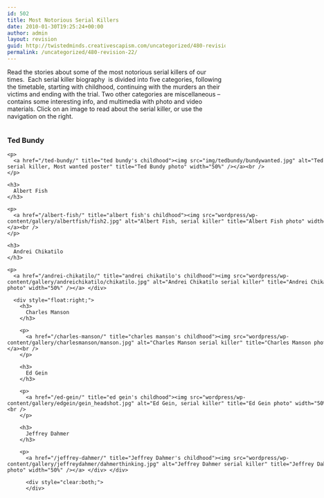 ```yaml
---
id: 502
title: Most Notorious Serial Killers
date: 2010-01-30T19:25:24+00:00
author: admin
layout: revision
guid: http://twistedminds.creativescapism.com/uncategorized/480-revision-22/
permalink: /uncategorized/480-revision-22/
---
```

<p class="dropcap-first">
  Read the stories about some of the most notorious serial killers of our times.  Each serial killer biography  is divided into five categories, following the timetable, starting with childhood, continuing with the murders an their victims and ending with the trial. Two other categories are miscellaneous &#8211; contains some interesting info, and multimedia with photo and video materials. Click on an image to read about the serial killer, or use the navigation on the right.
</p>

<div style="width: 800px;">
  <div style="float: left;">
    <h3>
      Ted Bundy
    </h3>
    
    <p>
      <a href="/ted-bundy/" title="ted bundy's childhood"><img src="img/tedbundy/bundywanted.jpg" alt="Ted Bundy serial killer, Most wanted poster" title="Ted Bundy photo" width="50%" /></a><br />
    </p>
    
    <h3>
      Albert Fish
    </h3>
    
    <p>
      <a href="/albert-fish/" title="albert fish's childhood"><img src="wordpress/wp-content/gallery/albertfish/fish2.jpg" alt="Albert Fish, serial killer" title="Albert Fish photo" width="50%" /></a><br />
    </p>
    
    <h3>
      Andrei Chikatilo
    </h3>
    
    <p>
      <a href="/andrei-chikatilo/" title="andrei chikatilo's childhood"><img src="wordpress/wp-content/gallery/andreichikatilo/chikatilo.jpg" alt="Andrei Chikatilo serial killer" title="Andrei Chikatilo photo" width="50%" /></a> </div> 
      
      <div style="float:right;">
        <h3>
          Charles Manson
        </h3>
        
        <p>
          <a href="/charles-manson/" title="charles manson's childhood"><img src="wordpress/wp-content/gallery/charlesmanson/manson.jpg" alt="Charles Manson serial killer" title="Charles Manson photo" /></a><br />
        </p>
        
        <h3>
          Ed Gein
        </h3>
        
        <p>
          <a href="/ed-gein/" title="ed gein's childhood"><img src="wordpress/wp-content/gallery/edgein/gein_headshot.jpg" alt="Ed Gein, serial killer" title="Ed Gein photo" width="50%" /></a><br />
        </p>
        
        <h3>
          Jeffrey Dahmer
        </h3>
        
        <p>
          <a href="/jeffrey-dahmer/" title="Jeffrey Dahmer's childhood"><img src="wordpress/wp-content/gallery/jeffreydahmer/dahmerthinking.jpg" alt="Jeffrey Dahmer serial killer" title="Jeffrey Dahmer photo" width="50%" /></a> </div> </div> 
          
          <div style="clear:both;">
          </div>